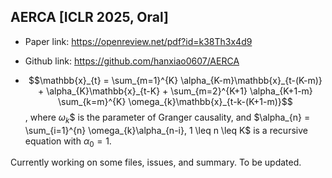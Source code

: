 ## AERCA [ICLR 2025, Oral]
- Paper link: https://openreview.net/pdf?id=k38Th3x4d9

- Github link: https://github.com/hanxiao0607/AERCA

- $$\mathbb{x}_{t} = \sum_{m=1}^{K} \alpha_{K-m}\mathbb{x}_{t-(K-m)} + \alpha_{K}\mathbb{x}_{t-K} + \sum_{m=2}^{K+1} \alpha_{K+1-m} \sum_{k=m}^{K} \omega_{k}\mathbb{x}_{t-k-(K+1-m)}$$, where $\omega_{k}$$ is the parameter of Granger causality, and $\alpha_{n} = \sum_{i=1}^{n} \omega_{k}\alpha_{n-i}, 1 \leq n \leq K$ is a recursive equation with $\alpha_{0} = 1$.

Currently working on some files, issues, and summary. To be updated.